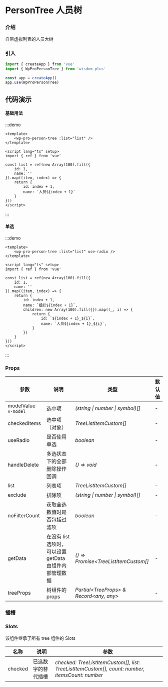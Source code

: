 # PersonTree 人员树

### 介绍

自带虚拟列表的人员大树

### 引入

```js
import { createApp } from 'vue'
import { WpProPersonTree } from 'wisdom-plus'

const app = createApp()
app.use(WpProPersonTree)
```

## 代码演示

#### 基础用法

:::demo
```vue
<template>
    <wp-pro-person-tree :list="list" />
</template>

<script lang="ts" setup>
import { ref } from 'vue'

const list = ref(new Array(100).fill({
    id: 1,
    name: ''
}).map((item, index) => {
    return {
        id: index + 1,
        name: `人员${index + 1}`
    }
}))
</script>
```
:::

#### 单选

:::demo
```vue
<template>
    <wp-pro-person-tree :list="list" use-radio />
</template>

<script lang="ts" setup>
import { ref } from 'vue'

const list = ref(new Array(100).fill({
    id: 1,
    name: ''
}).map((item, index) => {
    return {
        id: index + 1,
        name: `组织${index + 1}`,
        children: new Array(100).fill({}).map((_, i) => {
            return {
                id: `${index + 1}_${i}`,
                name: `人员${index + 1}_${i}`,
            }
        })
    }
}))
</script>
```
:::

### Props


| 参数      | 说明                                          | 类型                                                                  | 默认值                |
| --------- |---------------------------------------------|---------------------------------------------------------------------|--------------------|
| modelValue `v-model` | 选中项       | _(string \| number \| symbol)[]_                                                      | -                  |
| checkedItems   | 选中项（对象）                  | _TreeListItemCustom[]_                                                            | -                  |
| useRadio | 是否使用单选                                     | _boolean_                                                           | -                  |
| handleDelete | 多选状态下的全部删除操作回调 | _() => void_ | - |
| list | 列表项 | _TreeListItemCustom[]_ | - |
| exclude | 排除项 | _(string \| number \| symbol)[]_ | - |
| noFilterCount | 获取全选数值时是否包括过滤项 | _boolean_ | - |
| getData | 在没有 list 选项时，可以设置 getData 由组件内部管理数据 | _() => Promise<TreeListItemCustom[]_ | - |
| treeProps | 树组件的 props | _Partial\<TreeProps> & Record\<any, any>_ | - |

### 插槽

### Slots

该组件继承了所有 tree 组件的 Slots

| 名称    | 说明     | 参数 |
| ------- | -------- | --- |
| checked | 已选数字的替代插槽 | _checked: TreeListItemCustom[], list: TreeListItemCustom[], count: number, itemsCount: number_ |